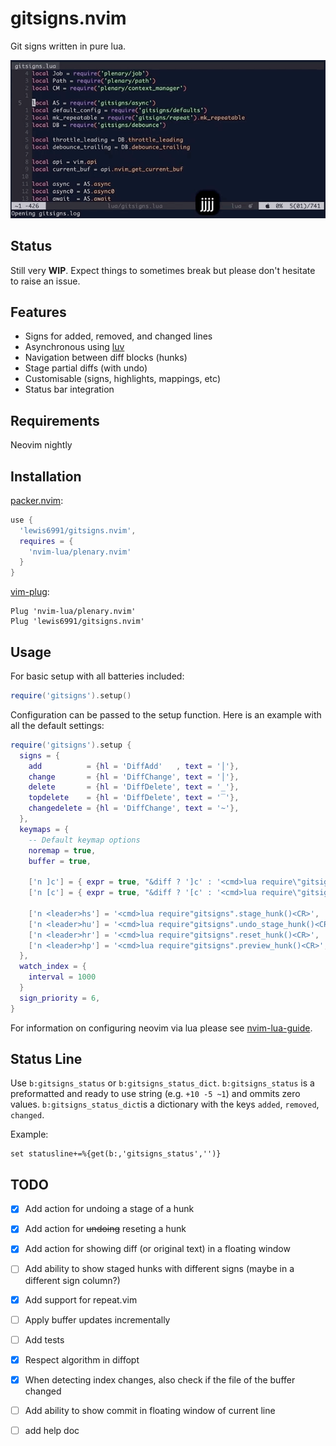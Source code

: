 # gitsigns.nvim
Git signs written in pure lua.

![](https://raw.githubusercontent.com/lewis6991/media/main/gitsigns_demo1.gif)

## Status
Still very **WIP**. Expect things to sometimes break but please don't hesitate to raise an issue.

## Features

- Signs for added, removed, and changed lines
- Asynchronous using [luv](https://github.com/luvit/luv/blob/master/docs.md)
- Navigation between diff blocks (hunks)
- Stage partial diffs (with undo)
- Customisable (signs, highlights, mappings, etc)
- Status bar integration

## Requirements
Neovim nightly

## Installation

[packer.nvim](https://github.com/wbthomason/packer.nvim):
```lua
use {
  'lewis6991/gitsigns.nvim',
  requires = {
    'nvim-lua/plenary.nvim'
  }
}
```

[vim-plug](https://github.com/junegunn/vim-plug):
```vim
Plug 'nvim-lua/plenary.nvim'
Plug 'lewis6991/gitsigns.nvim'
```

## Usage

For basic setup with all batteries included:
```lua
require('gitsigns').setup()
```

Configuration can be passed to the setup function. Here is an example with all
the default settings:

```lua
require('gitsigns').setup {
  signs = {
    add          = {hl = 'DiffAdd'   , text = '│'},
    change       = {hl = 'DiffChange', text = '│'},
    delete       = {hl = 'DiffDelete', text = '_'},
    topdelete    = {hl = 'DiffDelete', text = '‾'},
    changedelete = {hl = 'DiffChange', text = '~'},
  },
  keymaps = {
    -- Default keymap options
    noremap = true,
    buffer = true,

    ['n ]c'] = { expr = true, "&diff ? ']c' : '<cmd>lua require\"gitsigns\".next_hunk()<CR>'"},
    ['n [c'] = { expr = true, "&diff ? '[c' : '<cmd>lua require\"gitsigns\".prev_hunk()<CR>'"},

    ['n <leader>hs'] = '<cmd>lua require"gitsigns".stage_hunk()<CR>',
    ['n <leader>hu'] = '<cmd>lua require"gitsigns".undo_stage_hunk()<CR>',
    ['n <leader>hr'] = '<cmd>lua require"gitsigns".reset_hunk()<CR>',
    ['n <leader>hp'] = '<cmd>lua require"gitsigns".preview_hunk()<CR>',
  },
  watch_index = {
    interval = 1000
  }
  sign_priority = 6,
}
```

For information on configuring neovim via lua please see
[nvim-lua-guide](https://github.com/nanotee/nvim-lua-guide).

## Status Line

Use `b:gitsigns_status` or `b:gitsigns_status_dict`. `b:gitsigns_status` is
a preformatted and ready to use string (e.g. `+10 -5 ~1`) and ommits zero
values. `b:gitsigns_status_dict`is a dictionary with the keys `added`,
`removed`, `changed`.

Example:
```viml
set statusline+=%{get(b:,'gitsigns_status','')}
```

## TODO

- [x] Add action for undoing a stage of a hunk
- [x] Add action for ~~undoing~~ reseting a hunk
- [x] Add action for showing diff (or original text) in a floating window
- [ ] Add ability to show staged hunks with different signs (maybe in a different sign column?)
- [x] Add support for repeat.vim
- [ ] Apply buffer updates incrementally
- [ ] Add tests
- [x] Respect algorithm in diffopt
- [x] When detecting index changes, also check if the file of the buffer changed
- [ ] Add ability to show commit in floating window of current line
- [ ] add help doc

